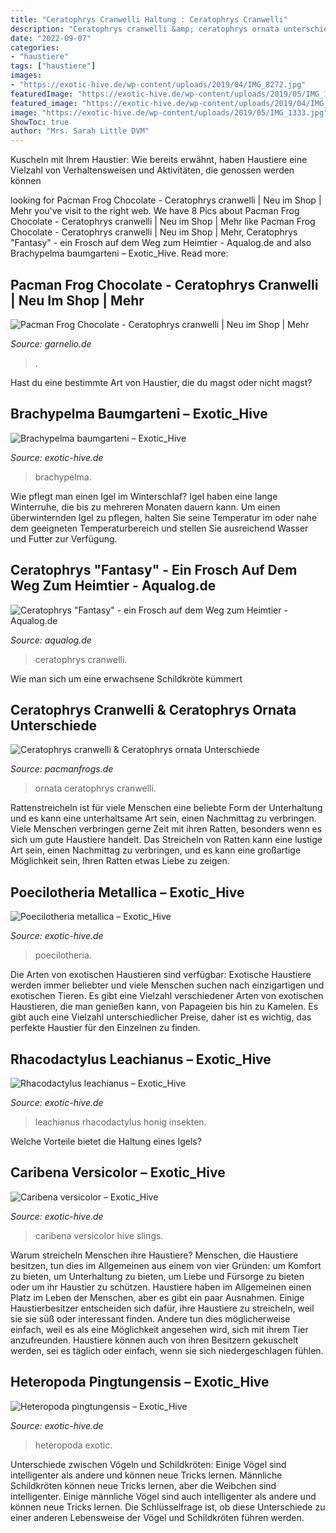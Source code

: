 ```yaml
---
title: "Ceratophrys Cranwelli Haltung : Ceratophrys Cranwelli"
description: "Ceratophrys cranwelli &amp; ceratophrys ornata unterschiede"
date: "2022-09-07"
categories:
- "haustiere"
tags: ["haustiere"]
images:
- "https://exotic-hive.de/wp-content/uploads/2019/04/IMG_8272.jpg"
featuredImage: "https://exotic-hive.de/wp-content/uploads/2019/05/IMG_1333.jpg"
featured_image: "https://exotic-hive.de/wp-content/uploads/2019/04/IMG_8272.jpg"
image: "https://exotic-hive.de/wp-content/uploads/2019/05/IMG_1333.jpg"
ShowToc: true
author: "Mrs. Sarah Little DVM"
---
```



Kuscheln mit Ihrem Haustier: Wie bereits erwähnt, haben Haustiere eine Vielzahl von Verhaltensweisen und Aktivitäten, die genossen werden können

	

		
looking for Pacman Frog Chocolate - Ceratophrys cranwelli | Neu im Shop | Mehr you've visit to the right web. We have 8 Pics about Pacman Frog Chocolate - Ceratophrys cranwelli | Neu im Shop | Mehr like Pacman Frog Chocolate - Ceratophrys cranwelli | Neu im Shop | Mehr, Ceratophrys &quot;Fantasy&quot; - ein Frosch auf dem Weg zum Heimtier - Aqualog.de and also Brachypelma baumgarteni – Exotic_Hive. Read more:
		
    
## Pacman Frog Chocolate - Ceratophrys Cranwelli | Neu Im Shop | Mehr

<img loading=lazy src="https://www.garnelio.de/media/image/77/5c/ed/WhatsApp-Image-2021-04-22-at-09-50-32_600x600@2x.jpg" onerror="this.onerror=null;this.src='https://tse4.mm.bing.net/th?id=OIP.3x02AfYcXdxiXrQiTI9W2AHaF7&amp;pid=15.1';" alt="Pacman Frog Chocolate - Ceratophrys cranwelli | Neu im Shop | Mehr">

_Source: garnelio.de_

>. 

	

Hast du eine bestimmte Art von Haustier, die du magst oder nicht magst?

    
## Brachypelma Baumgarteni – Exotic_Hive

<img loading=lazy src="https://exotic-hive.de/wp-content/uploads/2019/04/IMG_4867-768x512.jpg" onerror="this.onerror=null;this.src='https://tse1.mm.bing.net/th?id=OIP.10K-LBtZazsMM_N2vQsSOAHaE8&amp;pid=15.1';" alt="Brachypelma baumgarteni – Exotic_Hive">

_Source: exotic-hive.de_

>brachypelma. 

	

Wie pflegt man einen Igel im Winterschlaf?
Igel haben eine lange Winterruhe, die bis zu mehreren Monaten dauern kann. Um einen überwinternden Igel zu pflegen, halten Sie seine Temperatur im oder nahe dem geeigneten Temperaturbereich und stellen Sie ausreichend Wasser und Futter zur Verfügung.

    
## Ceratophrys &quot;Fantasy&quot; - Ein Frosch Auf Dem Weg Zum Heimtier - Aqualog.de

<img loading=lazy src="https://www.aqualog.de/wp-content/uploads/2019/12/ceratophrys-cranwelli-600x400.jpg" onerror="this.onerror=null;this.src='https://tse3.mm.bing.net/th?id=OIP.c20DbWRTGWG57oF6t-K6YwHaE8&amp;pid=15.1';" alt="Ceratophrys &quot;Fantasy&quot; - ein Frosch auf dem Weg zum Heimtier - Aqualog.de">

_Source: aqualog.de_

>ceratophrys cranwelli. 

	

Wie man sich um eine erwachsene Schildkröte kümmert

    
## Ceratophrys Cranwelli &amp; Ceratophrys Ornata Unterschiede

<img loading=lazy src="http://i110.photobucket.com/albums/n114/edclark/11-29034_edited-2.jpg" onerror="this.onerror=null;this.src='https://tse1.mm.bing.net/th?id=OIP.fs7HIzhkyEwrq7dFYwVcsAHaGB&amp;pid=15.1';" alt="Ceratophrys cranwelli &amp; Ceratophrys ornata Unterschiede">

_Source: pacmanfrogs.de_

>ornata ceratophrys cranwelli. 

	

Rattenstreicheln ist für viele Menschen eine beliebte Form der Unterhaltung und es kann eine unterhaltsame Art sein, einen Nachmittag zu verbringen.
Viele Menschen verbringen gerne Zeit mit ihren Ratten, besonders wenn es sich um gute Haustiere handelt. Das Streicheln von Ratten kann eine lustige Art sein, einen Nachmittag zu verbringen, und es kann eine großartige Möglichkeit sein, Ihren Ratten etwas Liebe zu zeigen.

    
## Poecilotheria Metallica – Exotic_Hive

<img loading=lazy src="https://exotic-hive.de/wp-content/uploads/2019/04/IMG_8272.jpg" onerror="this.onerror=null;this.src='https://tse1.mm.bing.net/th?id=OIP.R06aJUuI8cWnoGNnfzmwMQHaE8&amp;pid=15.1';" alt="Poecilotheria metallica – Exotic_Hive">

_Source: exotic-hive.de_

>poecilotheria. 

	

Die Arten von exotischen Haustieren sind verfügbar:
Exotische Haustiere werden immer beliebter und viele Menschen suchen nach einzigartigen und exotischen Tieren. Es gibt eine Vielzahl verschiedener Arten von exotischen Haustieren, die man genießen kann, von Papageien bis hin zu Kamelen. Es gibt auch eine Vielzahl unterschiedlicher Preise, daher ist es wichtig, das perfekte Haustier für den Einzelnen zu finden.

    
## Rhacodactylus Leachianus – Exotic_Hive

<img loading=lazy src="https://exotic-hive.de/wp-content/uploads/2019/05/IMG_1333.jpg" onerror="this.onerror=null;this.src='https://tse2.mm.bing.net/th?id=OIP.0PjHx8jB3DSaYeQQJ9ajlwHaHm&amp;pid=15.1';" alt="Rhacodactylus leachianus – Exotic_Hive">

_Source: exotic-hive.de_

>leachianus rhacodactylus honig insekten. 

	

Welche Vorteile bietet die Haltung eines Igels?

    
## Caribena Versicolor – Exotic_Hive

<img loading=lazy src="https://exotic-hive.de/wp-content/uploads/2019/06/IMG_6229.jpg" onerror="this.onerror=null;this.src='https://tse4.mm.bing.net/th?id=OIP.QPa2n6ELp4djIbyuk4JbMQHaFr&amp;pid=15.1';" alt="Caribena versicolor – Exotic_Hive">

_Source: exotic-hive.de_

>caribena versicolor hive slings. 

	

Warum streicheln Menschen ihre Haustiere?
Menschen, die Haustiere besitzen, tun dies im Allgemeinen aus einem von vier Gründen: um Komfort zu bieten, um Unterhaltung zu bieten, um Liebe und Fürsorge zu bieten oder um ihr Haustier zu schützen. Haustiere haben im Allgemeinen einen Platz im Leben der Menschen, aber es gibt ein paar Ausnahmen. Einige Haustierbesitzer entscheiden sich dafür, ihre Haustiere zu streicheln, weil sie sie süß oder interessant finden. Andere tun dies möglicherweise einfach, weil es als eine Möglichkeit angesehen wird, sich mit ihrem Tier anzufreunden. Haustiere können auch von ihren Besitzern gekuschelt werden, sei es täglich oder einfach, wenn sie sich niedergeschlagen fühlen.

    
## Heteropoda Pingtungensis – Exotic_Hive

<img loading=lazy src="https://exotic-hive.de/wp-content/uploads/2019/06/IMG_5028.jpg" onerror="this.onerror=null;this.src='https://tse1.mm.bing.net/th?id=OIP.uGKSZ-F9hnx3n4x4pkzoJwHaEB&amp;pid=15.1';" alt="Heteropoda pingtungensis – Exotic_Hive">

_Source: exotic-hive.de_

>heteropoda exotic. 

	

Unterschiede zwischen Vögeln und Schildkröten: Einige Vögel sind intelligenter als andere und können neue Tricks lernen.
Männliche Schildkröten können neue Tricks lernen, aber die Weibchen sind intelligenter. Einige männliche Vögel sind auch intelligenter als andere und können neue Tricks lernen. Die Schlüsselfrage ist, ob diese Unterschiede zu einer anderen Lebensweise der Vögel und Schildkröten führen werden.

